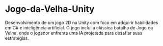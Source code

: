 # Jogo-da-Velha-Unity
Desenvolvimento de um jogo 2D na Unity com foco em adquirir habilidades em C# e inteligência artificial. O jogo inclui a clássica batalha de Jogo da Velha, onde o jogador enfrenta uma IA projetada para desafiar suas estratégias.
